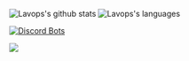 ![Lavops's github stats](https://github-readme-stats.vercel.app/api?username=Lavops&theme=onedark&count_private=true&show_icons=true&include_all_commits=true&hide=prs,issues)
![Lavops's languages](https://github-readme-stats.vercel.app/api/top-langs/?username=Lavops&layout=compact&theme=onedark&langs_count=15)

[![Discord Bots](https://top.gg/api/widget/799392333677854751.svg)](https://top.gg/bot/799392333677854751)

[<img src="https://img.shields.io/badge/linkedin-%230077B5.svg?&style=for-the-badge&logo=linkedin&logoColor=white" />](https://www.linkedin.com/in/djordje-milicevic/)
